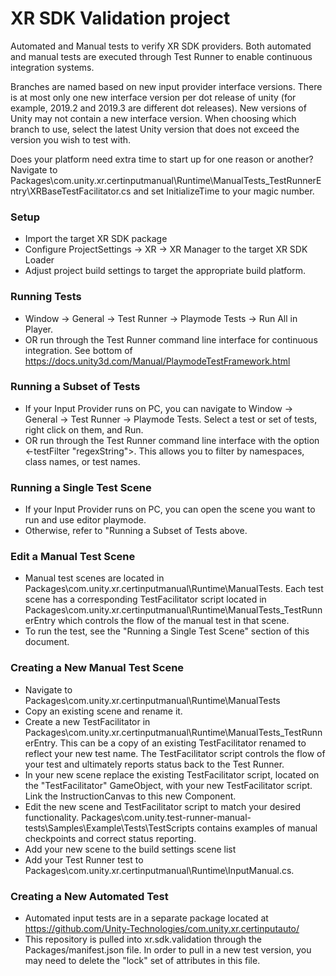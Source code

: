 # XR SDK Validation project
Automated and Manual tests to verify XR SDK providers.  Both automated and manual tests are executed through Test Runner to enable continuous integration systems.

Branches are named based on new input provider interface versions.  There is at most only one new interface version per dot release of unity (for example, 2019.2 and 2019.3 are different dot releases).  New versions of Unity may not contain a new interface version.  When choosing which branch to use, select the latest Unity version that does not exceed the version you wish to test with.

Does your platform need extra time to start up for one reason or another?  Navigate to Packages\com.unity.xr.certinputmanual\Runtime\ManualTests\_TestRunnerEntry\XRBaseTestFacilitator.cs and set InitializeTime to your magic number.

### Setup
- Import the target XR SDK package
- Configure ProjectSettings -> XR -> XR Manager to the target XR SDK Loader
- Adjust project build settings to target the appropriate build platform.

### Running Tests
- Window -> General -> Test Runner -> Playmode Tests -> Run All in Player.
- OR run through the Test Runner command line interface for continuous integration. See bottom of https://docs.unity3d.com/Manual/PlaymodeTestFramework.html

### Running a Subset of Tests
- If your Input Provider runs on PC, you can navigate to Window -> General -> Test Runner -> Playmode Tests. Select a test or set of tests, right click on them, and Run.
- OR run through the Test Runner command line interface with the option <-testFilter "regexString">.  This allows you to filter by namespaces, class names, or test names.

### Running a Single Test Scene
- If your Input Provider runs on PC, you can open the scene you want to run and use editor playmode.
- Otherwise, refer to "Running a Subset of Tests above.

### Edit a Manual Test Scene
- Manual test scenes are located in Packages\com.unity.xr.certinputmanual\Runtime\ManualTests.  Each test scene has a corresponding TestFacilitator script located in Packages\com.unity.xr.certinputmanual\Runtime\ManualTests\_TestRunnerEntry which controls the flow of the manual test in that scene.
- To run the test, see the "Running a Single Test Scene" section of this document.

### Creating a New Manual Test Scene
- Navigate to Packages\com.unity.xr.certinputmanual\Runtime\ManualTests
- Copy an existing scene and rename it.
- Create a new TestFacilitator in Packages\com.unity.xr.certinputmanual\Runtime\ManualTests\_TestRunnerEntry.  This can be a copy of an existing TestFacilitator renamed to reflect your new test name.  The TestFacilitator script controls the flow of your test and ultimately reports status back to the Test Runner.
- In your new scene replace the existing TestFacilitator script, located on the "TestFacilitator" GameObject, with your new TestFacilitator script.  Link the InstructionCanvas to this new Component.
- Edit the new scene and TestFacilitator script to match your desired functionality.  Packages\com.unity.test-runner-manual-tests\Samples\Example\Tests\TestScripts contains examples of manual checkpoints and correct status reporting.
- Add your new scene to the build settings scene list
- Add your Test Runner test to Packages\com.unity.xr.certinputmanual\Runtime\InputManual.cs.

### Creating a New Automated Test
- Automated input tests are in a separate package located at https://github.com/Unity-Technologies/com.unity.xr.certinputauto/
- This repository is pulled into xr.sdk.validation through the Packages/manifest.json file.  In order to pull in a new test version, you may need to delete the "lock" set of attributes in this file.

